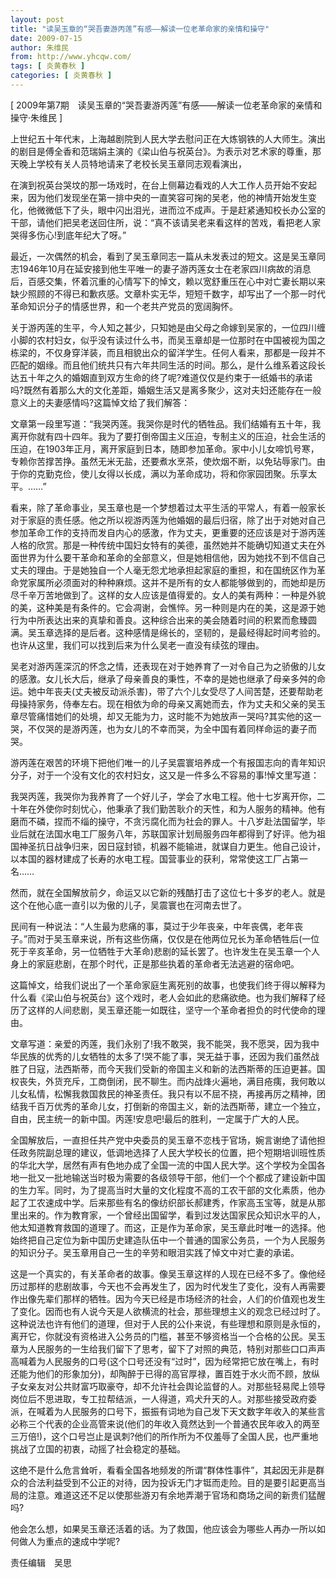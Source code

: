 ```yaml
---
layout: post
title: "读吴玉章的“哭吾妻游丙莲”有感——解读一位老革命家的亲情和操守"
date: 2009-07-15
author: 朱维民
from: http://www.yhcqw.com/
tags: [ 炎黄春秋 ]
categories: [ 炎黄春秋 ]
---
```



[ 2009年第7期　读吴玉章的“哭吾妻游丙莲”有感——解读一位老革命家的亲情和操守·朱维民 ]


上世纪五十年代末，上海越剧院到人民大学去慰问正在大炼钢铁的人大师生。演出的剧目是傅全香和范瑞娟主演的《梁山伯与祝英台》。为表示对艺术家的尊重，那天晚上学校有关人员特地请来了老校长吴玉章同志观看演出，


在演到祝英台哭坟的那一场戏时，在台上侧幕边看戏的人大工作人员开始不安起来，因为他们发现坐在第一排中央的一直笑容可掬的吴老，他的神情开始发生变化，他微微低下了头，眼中闪出泪光，进而泣不成声。于是赶紧通知校长办公室的干部，请他们把吴老送回住所，说：“真不该请吴老来看这样的苦戏，看把老人家哭得多伤心!到底年纪大了呀。”


最近，一次偶然的机会，看到了吴玉章同志一篇从未发表过的短文。这是吴玉章同志1946年10月在延安接到他生平唯一的妻子游丙莲女士在老家四川病故的消息后，百感交集，怀着沉重的心情写下的悼文，赖以宽舒重压在心中对亡妻长期以来缺少照顾的不得已和歉疚感。文章朴实无华，短短千数字，却写出了一个那一时代革命知识分子的情感世界，和一个老共产党员的宽阔胸怀。


关于游丙莲的生平，今人知之甚少，只知她是由父母之命嫁到吴家的，一位四川缠小脚的农村妇女，似乎没有读过什么书，而吴玉章却是一位那时在中国被视为国之栋梁的，不仅身穿洋装，而且相貌出众的留洋学生。任何人看来，那都是一段并不匹配的姻缘。而且他们统共只有六年共同生活的时间。那么，是什么维系着这段长达五十年之久的婚姻直到双方生命的终了呢?难道仅仅是约束于一纸婚书的承诺吗?既然有着那么大的文化差距，婚姻生活又是离多聚少，这对夫妇还能存在一般意义上的夫妻感情吗?这篇悼文给了我们解答：


文章第一段里写道：“我哭丙莲。我哭你是时代的牺牲品。我们结婚有五十年，我离开你就有四十四年。我为了要打倒帝国主义压迫，专制主义的压迫，社会生活的压迫，在1903年正月，离开家庭到日本，随即参加革命。家中小儿女啼饥号寒，专赖你苦撑苦挣。虽然无米无盐，还要煮水烹茶，使炊烟不断，以免玷辱家门。由于你的克勤克俭，使儿女得以长成，满以为革命成功，将和你家园团聚。乐享太平。……”


看来，除了革命事业，吴玉章也是一个梦想着过太平生活的平常人，有着一般家长对于家庭的责任感。他之所以视游丙莲为他婚姻的最后归宿，除了出于对她对自己参加革命工作的支持而发自内心的感激，作为丈夫，更重要的还应该是对于游丙莲人格的欣赏。那是一种传统中国妇女特有的美德，虽然她并不能确切知道丈夫在外面世界为什么要干革命和革命的全部意义，但是她相信他，因为她找不到不信自己丈夫的理由。于是她独自一个人毫无怨尤地承担起家庭的重担，和在国统区作为革命党家属所必须面对的种种麻烦。这并不是所有的女人都能够做到的，而她却是历尽千辛万苦地做到了。这样的女人应该是值得爱的。女人的美有两种：一种是外貌的美，这种美是有条件的。它会凋谢，会憔悴。另一种则是内在的美，这是源于她行为中所表达出来的真挚和善良。这种综合出来的美会随着时间的积累而愈臻圆满。吴玉章选择的是后者。这种感情是绵长的，坚韧的，是最经得起时间考验的。也许从这里，我们可以找到后来为什么吴老一直没有续弦的理由。


吴老对游丙莲深沉的怀念之情，还表现在对于她养育了一对令自己为之骄傲的儿女的感激。女儿长大后，继承了母亲善良的秉性，不幸的是她也继承了母亲多舛的命运。她中年丧夫(丈夫被反动派杀害)，带了六个儿女受尽了人间苦楚，还要帮助老母操持家务，侍奉左右。现在相依为命的母亲又离她而去，作为丈夫和父亲的吴玉章尽管痛惜她们的处境，却又无能为力，这时能不为她放声一哭吗?其实他的这一哭，不仅哭的是游丙莲，也为女儿的不幸而哭，为全中国有着同样命运的妻子而哭。

游丙莲在艰苦的环境下把他们唯一的儿子吴震寰培养成一个有报国志向的青年知识分子，对于一个没有文化的农村妇女，这又是一件多么不容易的事!悼文里写道：


我哭丙莲，我哭你为我养育了一个好儿子，学会了水电工程。他十七岁离开你，二十年在外使你时刻忧心，他秉承了我们勤苦耿介的天性，和为人服务的精神。他有磨而不磷，捏而不缁的操守，不贪污腐化而为社会的罪人。十八岁赴法国留学，毕业后就在法国水电工厂服务八年，苏联国家计划局服务四年都得到了好评。他为祖国神圣抗日战争归来，因日寇封锁，机器不能输进，就谋自力更生。他自己设计，以本国的器材建成了长寿的水电工程。国营事业的获利，常常使这工厂占第一名……

然而，就在全国解放前夕，命运又以它新的残酷打击了这位七十多岁的老人。就是这个在他心底一直引以为傲的儿子，吴震寰也在河南去世了。


民间有一种说法：“人生最为悲痛的事，莫过于少年丧亲，中年丧偶，老年丧子。”而对于吴玉章来说，所有这些伤痛，仅仅是在他两位兄长为革命牺牲后(一位死于辛亥革命，另一位牺牲于大革命)悲剧的延长罢了。也许发生在吴玉章一个人身上的家庭悲剧，在那个时代，正是那些执着的革命者无法逃避的宿命吧。


这篇悼文，给我们说出了一个革命家庭生离死别的故事，也使我们终于得以解释为什么看《梁山伯与祝英台》这个戏时，老人会如此的悲痛欲绝。也为我们解释了经历了这样的人间悲剧，吴玉章还能一如既往，坚守一个革命者担负的时代使命的理由。


文章写道：亲爱的丙莲，我们永别了!我不敢哭，我不能哭，我不愿哭，因为我中华民族的优秀的儿女牺牲的太多了!哭不能了事，哭无益于事，还因为我们虽然战胜了日寇，法西斯蒂，而今天我们受新的帝国主义和新的法西斯蒂的压迫更甚。国权丧失，外货充斥，工商倒闭，民不聊生。而内战烽火遍地，满目疮痍，我何敢以儿女私情，松懈我救国救民的神圣责任。我只有以不屈不挠，再接再厉之精神，团结我千百万优秀的革命儿女，打倒新的帝国主义，新的法西斯蒂，建立一个独立，自由，民主统一的新中国。丙莲!安息吧!最后的胜利，一定属于广大的人民。


全国解放后，一直担任共产党中央委员的吴玉章不恋栈于官场，婉言谢绝了请他担任政务院副总理的建议，低调地选择了人民大学校长的位置，把个短期培训班性质的华北大学，居然有声有色地办成了全国一流的中国人民大学。这个学校为全国各地一批又一批地输送当时极为需要的各级领导干部，他们一个个都成了建设新中国的生力军。同时，为了提高当时大量的文化程度不高的工农干部的文化素质，他办起了工农速成中学。后来那些有名的像纺织部长郝建秀，作家高玉宝等，就是从那里出来的。作为教育家，一个曾经出国留学，看到过发达国家民众知识水平的人，他太知道教育救国的道理了。而这，正是作为革命家，吴玉章此时唯一的选择。他始终把自己定位为新中国历史建造队伍中一个普通的国家公务员，一个为人民服务的知识分子。吴玉章用自己一生的辛劳和眼泪实践了悼文中对亡妻的承诺。


这是一个真实的，有关革命者的故事。像吴玉章这样的人现在已经不多了。像他经历过那样的悲剧故事，今天也不会再发生了，因为时代发生了变化，没有人再需要作出像先辈们那样的牺牲。因为今天已经是市场经济的社会，人们的价值观也发生了变化。因而也有人说今天是人欲横流的社会，那些理想主义的观念已经过时了。这种说法也许有他们的道理，但对于人民的公仆来说，有些理想和原则是永恒的，离开它，你就没有资格进入公务员的门槛，甚至不够资格当一个合格的公民。吴玉章为人民服务的一生给我们留下了思考，留下了对照的典范，特别对那些口口声声高喊着为人民服务的口号(这个口号还没有“过时”，因为经常把它放在嘴上，有时还能为他们的形象加分)，却陶醉于已得的高官厚禄，置百姓于水火而不顾，放纵子女亲友对公共财富巧取豪夺，却不允许社会舆论监督的人。对那些轻易爬上领导岗位后不思进取，专工拉帮结派，一人得道，鸡犬升天的人。对那些接受政府委派，在喊着为人民服务的口号下，振振有词地为自己发下天文数字年收入的某些言必称三个代表的企业高管来说(他们的年收入竟然达到一个普通农民年收入的两至三万倍!)，这个口号岂止是讽刺?他们的所作所为不仅羞辱了全国人民，也严重地挑战了立国的初衷，动摇了社会稳定的基础。


这绝不是什么危言耸听，看看全国各地频发的所谓“群体性事件”，其起因无非是群众的合法利益受到不公正的对待，因为投诉无门才铤而走险。目的是要引起更高当局的注意。难道这还不足以使那些游刃有余地弄潮于官场和商场之间的新贵们猛醒吗?

他会怎么想，如果吴玉章还活着的话。为了救国，他应该会为哪些人再办一所以如何做人为重点的速成中学呢?

责任编辑　吴思



